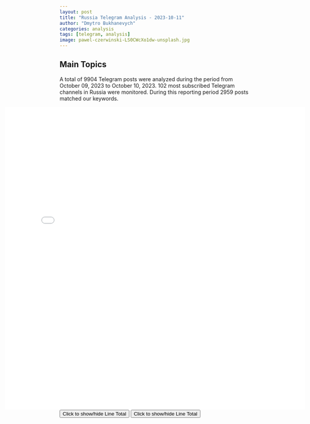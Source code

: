 ```yaml
---
layout: post
title: "Russia Telegram Analysis - 2023-10-11"
author: "Dmytro Bukhanevych"
categories: analysis
tags: [telegram, analysis]
image: pawel-czerwinski-LS0CWcXo1dw-unsplash.jpg
---
```

<style>
    /* Adjusting iframe-container styles */
    .wide-iframe-container {
        width: calc(100% + 30vw);  /* Extending the width */
        margin-left: -15vw;       /* Negative margin to push to the left */
        overflow: hidden;         /* In case the iframe content spills over */
    }
    .wide-iframe-container iframe {
        width: 100%;  /* Making the iframe take the full width of its container */
        border: none; /* Removing any borders from the iframe */
    }
    /* Toggle mechanism */
    .hidden {
        display: none;
    }
    .show-content-target:checked + .show-content {
        display: block;
    }
</style>
<h2>Main Topics</h2>
<p>A total of 9904 Telegram posts were analyzed during the period from October 09, 2023 to October 10, 2023. 102 most subscribed Telegram channels in Russia were monitored. During this reporting period 2959 posts matched our keywords.</p>
<!-- Embedding Main Plotly Visualization -->
<div class="wide-iframe-container">
    <iframe src="{{site.baseurl}}/visualizations/2023-10-11/fig_topics_time.html" height="800"></iframe>
</div>
<!-- Toggle mechanism for the second graph: Line Total -->
<button onclick="toggleContent('lineTotalContent')">Click to show/hide Line Total</button>
<div id="lineTotalContent" style="display:none;" class="container"> <!-- added the container class here -->
    <iframe src="{{site.baseurl}}/visualizations/2023-10-11/fig_line_total.png" height="800"></iframe>
</div>
<!-- Toggle mechanism for the second graph: Line Total -->
<button onclick="toggleContent('lineTotalContent')">Click to show/hide Line Total</button>
<div id="lineTotalContent" style="display:none;" class="container"> <!-- added the container class here -->
    <iframe src="{{site.baseurl}}/visualizations/2023-10-11/fig_heatmap.png" height="800"></iframe>
</div>
